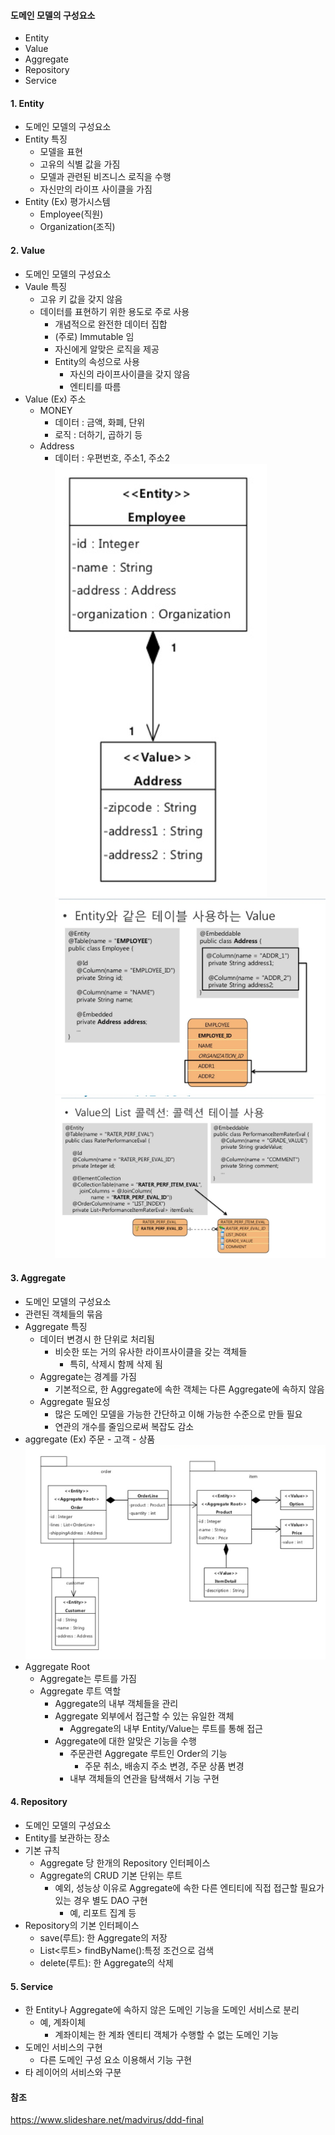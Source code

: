 #### 도메인 모델의 구성요소
- Entity
- Value
- Aggregate
- Repository
- Service

#### 1. Entity
- 도메인 모델의 구성요소
- Entity 특징
    - 모델을 표현
    - 고유의 식별 값을 가짐
    - 모델과 관련된 비즈니스 로직을 수행
    - 자신만의 라이프 사이클을 가짐
- Entity (Ex) 평가시스템
    - Employee(직원)
    - Organization(조직)

#### 2. Value
- 도메인 모델의 구성요소
- Vaule 특징 
    - 고유 키 값을 갖지 않음
    - 데이터를 표현하기 위한 용도로 주로 사용
        - 개념적으로 완전한 데이터 집합
        - (주로) Immutable 임
        - 자신에게 알맞은 로직을 제공
        - Entity의 속성으로 사용
            - 자신의 라이프사이클을 갖지 않음
            - 엔티티를 따름
- Value (Ex) 주소
    - MONEY
        - 데이터 : 금액, 화폐, 단위
        - 로직 : 더하기, 곱하기 등
    - Address
        - 데이터 : 우편번호, 주소1, 주소2
![alt text](/image/아키텍처/value.PNG )
![alt text](/image/아키텍처/entity-value.png )
![alt text](/image/아키텍처/entity-value2.png )

#### 3. Aggregate
- 도메인 모델의 구성요소
- 관련된 객체들의 묶음
- Aggregate 특징
    - 데이터 변경시 한 단위로 처리됨
        - 비슷한 또는 거의 유사한 라이프사이클을 갖는 객체들
            - 특히, 삭제시 함께 삭제 됨
    - Aggregate는 경계를 가짐
        - 기본적으로, 한 Aggregate에 속한 객체는 다른 Aggregate에 속하지 않음
    - Aggregate 필요성
        - 많은 도메인 모델을 가능한 간단하고 이해 가능한 수준으로 만들 필요
        - 연관의 개수를 줄임으로써 복잡도 감소
- aggregate (Ex) 주문 - 고객 - 상품
![alt text](/image/아키텍처/aggregate.png )
- Aggregate Root
    - Aggregate는 루트를 가짐
    - Aggregate 루트 역할
        - Aggregate의 내부 객체들을 관리
        - Aggregate 외부에서 접근할 수 있는 유일한 객체
            - Aggregate의 내부 Entity/Value는 루트를 통해 접근
        - Aggregate에 대한 알맞은 기능을 수행
            - 주문관련 Aggregate 루트인 Order의 기능
                - 주문 취소, 배송지 주소 변경, 주문 상품 변경
            - 내부 객체들의 연관을 탐색해서 기능 구현

#### 4. Repository
- 도메인 모델의 구성요소
- Entity를 보관하는 장소
- 기본 규칙
    - Aggregate 당 한개의 Repository 인터페이스
    - Aggregate의 CRUD 기본 단위는 루트
        - 예외, 성능상 이유로 Aggregate에 속한 다른 엔티티에 직접 접근할 필요가 있는 경우 별도 DAO 구현
            - 예, 리포트 집계 등
- Repository의 기본 인터페이스
    - save(루트): 한 Aggregate의 저장
    - List<루트> findByName():특정 조건으로 검색
    - delete(루트): 한 Aggregate의 삭제

#### 5. Service
- 한 Entity나 Aggregate에 속하지 않은 도메인 기능을 도메인 서비스로 분리
    - 예, 계좌이체
        - 계좌이체는 한 계좌 엔티티 객체가 수행할 수 없는 도메인 기능
- 도메인 서비스의 구현
    - 다른 도메인 구성 요소 이용해서 기능 구현
- 타 레이어의 서비스와 구분



#### 참조
https://www.slideshare.net/madvirus/ddd-final